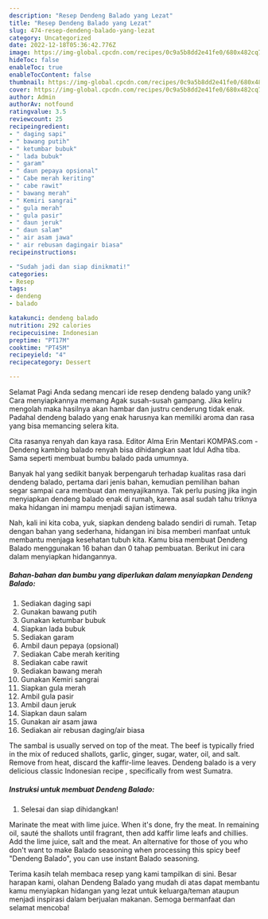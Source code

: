 ```yaml
---
description: "Resep Dendeng Balado yang Lezat"
title: "Resep Dendeng Balado yang Lezat"
slug: 474-resep-dendeng-balado-yang-lezat
category: Uncategorized
date: 2022-12-18T05:36:42.776Z
image: https://img-global.cpcdn.com/recipes/0c9a5b8dd2e41fe0/680x482cq70/dendeng-balado-foto-resep-utama.jpg
hideToc: false
enableToc: true
enableTocContent: false
thumbnail: https://img-global.cpcdn.com/recipes/0c9a5b8dd2e41fe0/680x482cq70/dendeng-balado-foto-resep-utama.jpg
cover: https://img-global.cpcdn.com/recipes/0c9a5b8dd2e41fe0/680x482cq70/dendeng-balado-foto-resep-utama.jpg
author: Admin
authorAv: notfound
ratingvalue: 3.5
reviewcount: 25
recipeingredient:
- " daging sapi"
- " bawang putih"
- " ketumbar bubuk"
- " lada bubuk"
- " garam"
- " daun pepaya opsional"
- " Cabe merah keriting"
- " cabe rawit"
- " bawang merah"
- " Kemiri sangrai"
- " gula merah"
- " gula pasir"
- " daun jeruk"
- " daun salam"
- " air asam jawa"
- " air rebusan dagingair biasa"
recipeinstructions:

- "Sudah jadi dan siap dinikmati!"
categories:
- Resep
tags:
- dendeng
- balado

katakunci: dendeng balado 
nutrition: 292 calories
recipecuisine: Indonesian
preptime: "PT17M"
cooktime: "PT45M"
recipeyield: "4"
recipecategory: Dessert

---
```



Selamat Pagi Anda sedang mencari ide resep dendeng balado yang unik? Cara menyiapkannya memang Agak susah-susah gampang. Jika keliru mengolah maka hasilnya akan hambar dan justru cenderung tidak enak. Padahal dendeng balado yang enak harusnya kan memiliki aroma dan rasa yang bisa memancing selera kita.


Cita rasanya renyah dan kaya rasa. Editor Alma Erin Mentari KOMPAS.com - Dendeng kambing balado renyah bisa dihidangkan saat Idul Adha tiba. Sama seperti membuat bumbu balado pada umumnya.

Banyak hal yang sedikit banyak berpengaruh terhadap kualitas rasa dari dendeng balado, pertama dari jenis bahan, kemudian pemilihan bahan segar sampai cara membuat dan menyajikannya. Tak perlu pusing jika ingin menyiapkan dendeng balado enak di rumah, karena asal sudah tahu triknya maka hidangan ini mampu menjadi sajian istimewa.


Nah, kali ini kita coba, yuk, siapkan dendeng balado sendiri di rumah. Tetap dengan bahan yang sederhana, hidangan ini bisa memberi manfaat untuk membantu menjaga kesehatan tubuh kita. Kamu bisa membuat Dendeng Balado menggunakan 16 bahan dan 0 tahap pembuatan. Berikut ini cara dalam menyiapkan hidangannya.

<!--inarticleads1-->

##### Bahan-bahan dan bumbu yang diperlukan dalam menyiapkan Dendeng Balado:

1. Sediakan  daging sapi
1. Gunakan  bawang putih
1. Gunakan  ketumbar bubuk
1. Siapkan  lada bubuk
1. Sediakan  garam
1. Ambil  daun pepaya (opsional)
1. Sediakan  Cabe merah keriting
1. Sediakan  cabe rawit
1. Sediakan  bawang merah
1. Gunakan  Kemiri sangrai
1. Siapkan  gula merah
1. Ambil  gula pasir
1. Ambil  daun jeruk
1. Siapkan  daun salam
1. Gunakan  air asam jawa
1. Sediakan  air rebusan daging/air biasa


The sambal is usually served on top of the meat. The beef is typically fried in the mix of reduced shallots, garlic, ginger, sugar, water, oil, and salt. Remove from heat, discard the kaffir-lime leaves. Dendeng balado is a very delicious classic Indonesian recipe , specifically from west Sumatra. 

<!--inarticleads2-->

##### Instruksi untuk membuat Dendeng Balado:


1. Selesai dan siap dihidangkan!

Marinate the meat with lime juice. When it&#39;s done, fry the meat. In remaining oil, sauté the shallots until fragrant, then add kaffir lime leafs and chillies. Add the lime juice, salt and the meat. An alternative for those of you who don&#39;t want to make Balado seasoning when processing this spicy beef &#34;Dendeng Balado&#34;, you can use instant Balado seasoning. 

Terima kasih telah membaca resep yang kami tampilkan di sini. Besar harapan kami, olahan Dendeng Balado yang mudah di atas dapat membantu kamu menyiapkan hidangan yang lezat untuk keluarga/teman ataupun menjadi inspirasi dalam berjualan makanan. Semoga bermanfaat dan selamat mencoba!
